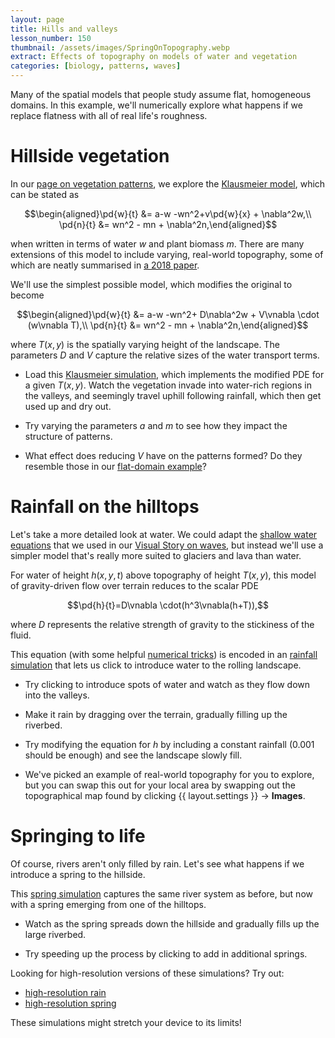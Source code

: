 ```yaml
---
layout: page
title: Hills and valleys
lesson_number: 150
thumbnail: /assets/images/SpringOnTopography.webp
extract: Effects of topography on models of water and vegetation
categories: [biology, patterns, waves]
---
```


Many of the spatial models that people study assume flat, homogeneous domains. In this example, we'll numerically explore what happens if we replace flatness with all of real life's roughness.

# Hillside vegetation

In our [page on vegetation patterns](/mathematical-biology/vegetation-patterns), we explore the [Klausmeier model](https://www.science.org/doi/full/10.1126/science.284.5421.1826), which can be stated as

$$\begin{aligned}\pd{w}{t} &= a-w -wn^2+v\pd{w}{x} + \nabla^2w,\\ \pd{n}{t} &= wn^2 - mn + \nabla^2n,\end{aligned}$$

when written in terms of water $w$ and plant biomass $m$. There are many extensions of this model to include varying, real-world topography, some of which are neatly summarised in [a 2018 paper](https://royalsocietypublishing.org/doi/10.1098/rsif.2018.0508). 

We'll use the simplest possible model, which modifies the original to become

$$\begin{aligned}\pd{w}{t} &= a-w -wn^2+ D\nabla^2w + V\vnabla \cdot (w\vnabla T),\\ \pd{n}{t} &= wn^2 - mn + \nabla^2n,\end{aligned}$$

where $T(x,y)$ is the spatially varying height of the landscape. The parameters $D$ and $V$ capture the relative sizes of the water transport terms.

* Load this [Klausmeier simulation](/sim/?preset=KlausmeierOnTopography), which implements the modified PDE for a given $T(x,y)$. Watch the vegetation invade into water-rich regions in the valleys, and seemingly travel uphill following rainfall, which then get used up and dry out.

* Try varying the parameters $a$ and $m$ to see how they impact the structure of patterns. 

* What effect does reducing $V$ have on the patterns formed? Do they resemble those in our [flat-domain example](/mathematical-biology/vegetation-patterns)?

# Rainfall on the hilltops

Let's take a more detailed look at water. We could adapt the [shallow water equations](https://en.m.wikipedia.org/wiki/Shallow_water_equations) that we used in our [Visual Story on waves](/visual-stories/ripples), but instead we'll use a simpler model that's really more suited to glaciers and lava than water.

For water of height $h(x,y,t)$ above topography of height $T(x,y)$, this model of gravity-driven flow over terrain reduces to the scalar PDE

$$\pd{h}{t}=D\vnabla \cdot(h^3\vnabla(h+T)),$$

where $D$ represents the relative strength of gravity to the stickiness of the fluid. 

This equation (with some helpful [numerical tricks](https://en.wikipedia.org/wiki/Flux_limiter)) is encoded in an [rainfall simulation](/sim/?preset=WaterOnTopography) that lets us click to introduce water to the rolling landscape.

* Try clicking to introduce spots of water and watch as they flow down into the valleys.

* Make it rain by dragging over the terrain, gradually filling up the riverbed.

* Try modifying the equation for $h$ by including a constant rainfall (0.001 should be enough) and see the landscape slowly fill.

* We've picked an example of real-world topography for you to explore, but you can swap this out for your local area by swapping out the topographical map found by clicking <span class='click_sequence'>{{ layout.settings }} → **Images**.</span>

# Springing to life

Of course, rivers aren't only filled by rain. Let's see what happens if we introduce a spring to the hillside. 

This [spring simulation](/sim/?preset=WaterOnTopographySpring) captures the same river system as before, but now with a spring emerging from one of the hilltops.

* Watch as the spring spreads down the hillside and gradually fills up the large riverbed.

* Try speeding up the process by clicking to add in additional springs.

Looking for high-resolution versions of these simulations? Try out:

* [high-resolution rain](/sim/?preset=WaterOnTopographyHighres)
* [high-resolution spring](/sim/?preset=WaterOnTopographySpringHighres) 

These simulations might stretch your device to its limits!
